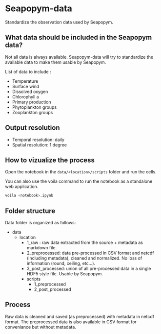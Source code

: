 # Seapopym-data

Standardize the observation data used by Seapopym.

## What data should be included in the Seapopym data?

Not all data is always available. Seapopym-data will try to standardize the available data to make them usable by Seapopym.

List of data to include :

-   Temperature
-   Surface wind
-   Dissolved oxygen
-   Chlorophyll a
-   Primary production
-   Phytoplankton groups
-   Zooplankton groups

## Output resolution

-   Temporal resolution: daily
-   Spatial resolution: 1 degree

## How to vizualize the process

Open the notebook in the `data/<location>/scripts` folder and run the cells.

You can also use the voila command to run the notebook as a standalone web application.

```bash
voila <notebook>.ipynb
```

## Folder structure

Data folder is organized as follows:

-   data
    -   location
        -   1_raw : raw data extracted from the source + metadata as markdown file.
        -   2_preprocessed: data pre-processed in CSV format and netcdf (including metadata), cleaned and normalized. No loss of information (round, ceiling, etc...).
        -   3_post_processed: union of all pre-processed data in a single HDF5 style file. Usable by Seapopym.
        -   scripts
            -   1_preprocessed
            -   2_post_processed

## Process

Raw data is cleaned and saved (as preprocessed) with metadata in netcdf format. The preprocessed data is also available in CSV format for conveniance but without metadata.
